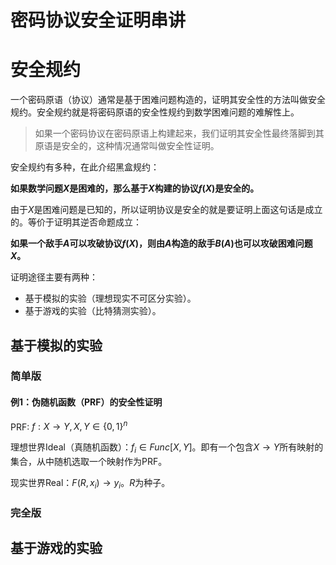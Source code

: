 # 密码协议安全证明串讲

# 安全规约

一个密码原语（协议）通常是基于困难问题构造的，证明其安全性的方法叫做安全规约。安全规约就是将密码原语的安全性规约到数学困难问题的难解性上。

> 如果一个密码协议在密码原语上构建起来，我们证明其安全性最终落脚到其原语是安全的，这种情况通常叫做安全性证明。

安全规约有多种，在此介绍黑盒规约：

**如果数学问题$X$是困难的，那么基于$X$构建的协议$f(X)$是安全的。**

由于$X$是困难问题是已知的，所以证明协议是安全的就是要证明上面这句话是成立的。等价于证明其逆否命题成立：

**如果一个敌手$A$可以攻破协议$f(X)$，则由$A$构造的敌手$B(A)$也可以攻破困难问题$X$。**

证明途径主要有两种：

- 基于模拟的实验（理想现实不可区分实验）。
- 基于游戏的实验（比特猜测实验）。

## 基于模拟的实验

### 简单版



#### 例1：伪随机函数（PRF）的安全性证明

PRF: $f:X\rightarrow Y, X,Y\in \{0,1\}^n$

理想世界Ideal（真随机函数）：$f_i \in Func[X,Y]$。即有一个包含$X\rightarrow Y$所有映射的集合，从中随机选取一个映射作为PRF。

现实世界Real：$F(R,x_i)\rightarrow y_i$。$R$为种子。







### 完全版







## 基于游戏的实验

